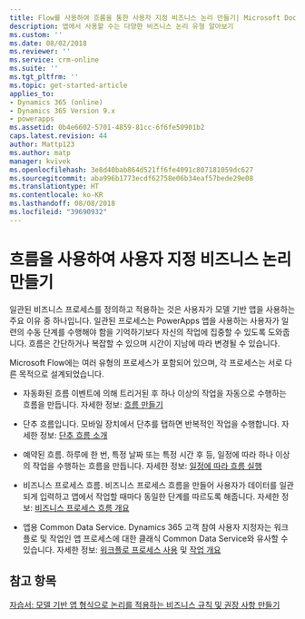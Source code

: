 ```yaml
---
title: Flow를 사용하여 흐름을 통한 사용자 지정 비즈니스 논리 만들기| Microsoft Docs
description: 앱에서 사용할 수는 다양한 비즈니스 논리 유형 알아보기
ms.custom: ''
ms.date: 08/02/2018
ms.reviewer: ''
ms.service: crm-online
ms.suite: ''
ms.tgt_pltfrm: ''
ms.topic: get-started-article
applies_to:
- Dynamics 365 (online)
- Dynamics 365 Version 9.x
- powerapps
ms.assetid: 0b4e6602-5701-4859-81cc-6f6fe50901b2
caps.latest.revision: 44
author: Mattp123
ms.author: matp
manager: kvivek
ms.openlocfilehash: 3e8d40bab864d521ff6fe4091c807181059dc627
ms.sourcegitcommit: aba996b1773ecdf62758e06b34eaf57bede29e08
ms.translationtype: HT
ms.contentlocale: ko-KR
ms.lasthandoff: 08/08/2018
ms.locfileid: "39690932"
---
```

# <a name="create-custom-business-logic-with-flows"></a>흐름을 사용하여 사용자 지정 비즈니스 논리 만들기

일관된 비즈니스 프로세스를 정의하고 적용하는 것은 사용자가 모델 기반 앱을 사용하는 주요 이유 중 하나입니다. 일관된 프로세스는 PowerApps 앱을 사용하는 사용자가 일련의 수동 단계를 수행해야 함을 기억하기보다 자신의 작업에 집중할 수 있도록 도와줍니다. 흐름은 간단하거나 복잡할 수 있으며 시간이 지남에 따라 변경될 수 있습니다.  
  
Microsoft Flow에는 여러 유형의 프로세스가 포함되어 있으며, 각 프로세스는 서로 다른 목적으로 설계되었습니다.  

-   자동화된 흐름 이벤트에 의해 트리거된 후 하나 이상의 작업을 자동으로 수행하는 흐름을 만듭니다. 자세한 정보: [흐름 만들기](/flow/get-started-logic-flow)
    
-   단추 흐름입니다. 모바일 장치에서 단추를 탭하면 반복적인 작업을 수행합니다. 자세한 정보: [단추 흐름 소개](/flow/introduction-to-button-flows)
  
-   예약된 흐름. 하루에 한 번, 특정 날짜 또는 특정 시간 후 등, 일정에 따라 하나 이상의 작업을 수행하는 흐름을 만듭니다. 자세한 정보: [일정에 따라 흐름 실행](/flow/run-scheduled-tasks)
  
-   비즈니스 프로세스 흐름.  비즈니스 프로세스 흐름을 만들어 사용자가 데이터를 일관되게 입력하고 앱에서 작업할 때마다 동일한 단계를 따르도록 해줍니다. 자세한 정보: [비즈니스 프로세스 흐름 개요](/flow/business-process-flows-overview)

-   앱용 Common Data Service. Dynamics 365 고객 참여 사용자 지정자는 워크플로 및 작업인 앱 프로세스에 대한 클래식 Common Data Service와 유사할 수 있습니다. 자세한 정보: [워크플로 프로세스 사용](/flow/workflow-processes) 및 [작업 개요](/flow/actions)
  
## <a name="see-also"></a>참고 항목  
[자습서: 모델 기반 앱 형식으로 논리를 적용하는 비즈니스 규칙 및 권장 사항 만들기](create-business-rules-recommendations-apply-logic-form.md)
